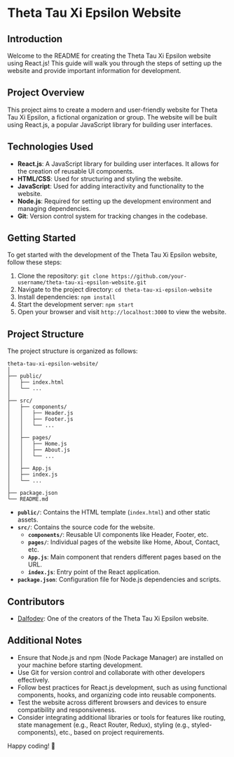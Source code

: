 # Theta Tau Xi Epsilon Website

## Introduction
Welcome to the README for creating the Theta Tau Xi Epsilon website using React.js! This guide will walk you through the steps of setting up the website and provide important information for development.

## Project Overview
This project aims to create a modern and user-friendly website for Theta Tau Xi Epsilon, a fictional organization or group. The website will be built using React.js, a popular JavaScript library for building user interfaces.

## Technologies Used
- **React.js**: A JavaScript library for building user interfaces. It allows for the creation of reusable UI components.
- **HTML/CSS**: Used for structuring and styling the website.
- **JavaScript**: Used for adding interactivity and functionality to the website.
- **Node.js**: Required for setting up the development environment and managing dependencies.
- **Git**: Version control system for tracking changes in the codebase.

## Getting Started
To get started with the development of the Theta Tau Xi Epsilon website, follow these steps:

1. Clone the repository: `git clone https://github.com/your-username/theta-tau-xi-epsilon-website.git`
2. Navigate to the project directory: `cd theta-tau-xi-epsilon-website`
3. Install dependencies: `npm install`
4. Start the development server: `npm start`
5. Open your browser and visit `http://localhost:3000` to view the website.

## Project Structure
The project structure is organized as follows:

```
theta-tau-xi-epsilon-website/
│
├── public/
│   ├── index.html
│   └── ...
│
├── src/
│   ├── components/
│   │   ├── Header.js
│   │   ├── Footer.js
│   │   └── ...
│   │
│   ├── pages/
│   │   ├── Home.js
│   │   ├── About.js
│   │   └── ...
│   │
│   ├── App.js
│   ├── index.js
│   └── ...
│
├── package.json
└── README.md
```

- **`public/`**: Contains the HTML template (`index.html`) and other static assets.
- **`src/`**: Contains the source code for the website.
  - **`components/`**: Reusable UI components like Header, Footer, etc.
  - **`pages/`**: Individual pages of the website like Home, About, Contact, etc.
  - **`App.js`**: Main component that renders different pages based on the URL.
  - **`index.js`**: Entry point of the React application.
- **`package.json`**: Configuration file for Node.js dependencies and scripts.

## Contributors
- [Dalfodev](https://github.com/dalfodev): One of the creators of the Theta Tau Xi Epsilon website.

## Additional Notes
- Ensure that Node.js and npm (Node Package Manager) are installed on your machine before starting development.
- Use Git for version control and collaborate with other developers effectively.
- Follow best practices for React.js development, such as using functional components, hooks, and organizing code into reusable components.
- Test the website across different browsers and devices to ensure compatibility and responsiveness.
- Consider integrating additional libraries or tools for features like routing, state management (e.g., React Router, Redux), styling (e.g., styled-components), etc., based on project requirements.

Happy coding! 🚀

